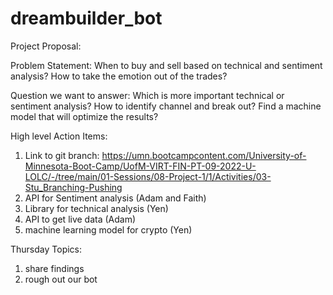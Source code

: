 # dreambuilder_bot

Project Proposal: 

Problem Statement: 
When to buy and sell based on technical and sentiment analysis? How to take the emotion out of the trades? 

Question we want to answer: 
Which is more important technical or sentiment analysis? 
How to identify channel and break out? 
Find a machine model that will optimize the results?

High level Action Items:
1.	Link to git branch: https://umn.bootcampcontent.com/University-of-Minnesota-Boot-Camp/UofM-VIRT-FIN-PT-09-2022-U-LOLC/-/tree/main/01-Sessions/08-Project-1/1/Activities/03-Stu_Branching-Pushing
2. API for Sentiment analysis (Adam and Faith)
3. Library for technical analysis (Yen)
4. API to get live data (Adam)
5. machine learning model for crypto (Yen)

Thursday Topics:
1. share findings
2. rough out our bot
